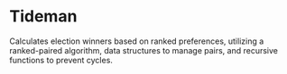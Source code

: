 # Tideman
Calculates election winners based on ranked preferences, utilizing a ranked-paired algorithm, data structures to manage pairs, and recursive functions to prevent cycles. 

